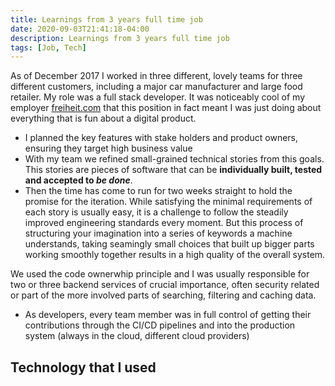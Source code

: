 ```yaml
---
title: Learnings from 3 years full time job
date: 2020-09-03T21:41:18-04:00
description: Learnings from 3 years full time job
tags: [Job, Tech]
---
```



As of December 2017 I worked in three different, lovely teams for three different customers, including a major car manufacturer and large food retailer. My role was a full stack developer. It was noticeably cool of my employer [freiheit.com](https://freiheit.com/en/) that this position in fact meant I was just doing about everything that is fun about a digital product.
- I planned the key features with stake holders and product owners, ensuring they target high business value
- With my team we refined small-grained technical stories from this goals. This stories are pieces of software that can be **individually built, tested and accepted to _be done_**.
- Then the time has come to run for two weeks straight to hold the promise for the iteration. While satisfying the minimal requirements of each story is usually easy, it is a challenge to follow the steadily improved engineering standards every moment. But this process of structuring your imagination into a series of keywords a machine understands, taking seamingly small choices that built up bigger parts working smoothly together results in a high quality of the overall system.

We used the code ownerwhip principle and I was usually responsible for two or three backend services of crucial importance, often security related or part of the more involved parts of searching, filtering and caching data.
- As developers, every team member was in full control of getting their contributions through the CI/CD pipelines and into the production system (always in the cloud, different cloud providers)


## Technology that I used